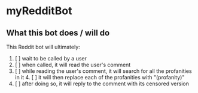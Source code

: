 # myRedditBot

## What this bot does / will do
This Reddit bot will ultimately:
1. [ ] wait to be called by a user
2. [ ] when called, it will read the user's comment
3. [ ] while reading the user's comment, it will search for all the profanities in it
4. [ ] it will then replace each of the profanities with "(profanity)"
5. [ ] after doing so, it will reply to the comment with its censored version

